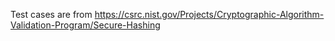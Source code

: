 Test cases are from https://csrc.nist.gov/Projects/Cryptographic-Algorithm-Validation-Program/Secure-Hashing
